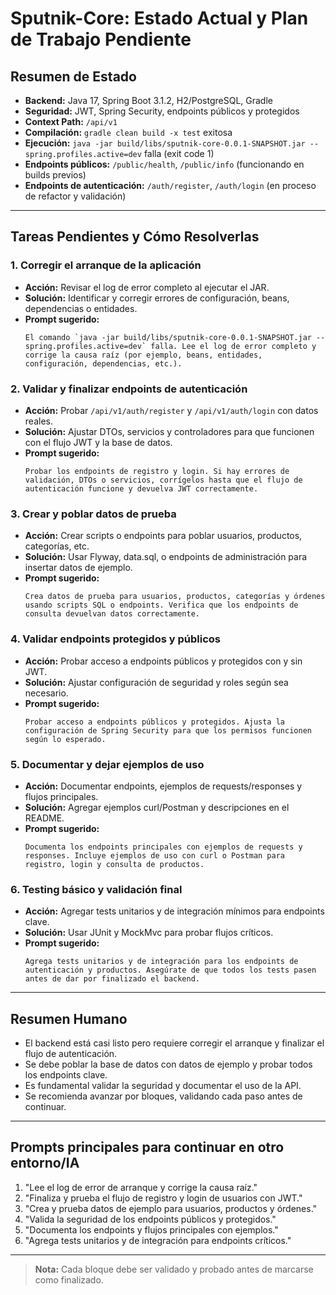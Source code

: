 # Sputnik-Core: Estado Actual y Plan de Trabajo Pendiente

## Resumen de Estado

- **Backend:** Java 17, Spring Boot 3.1.2, H2/PostgreSQL, Gradle
- **Seguridad:** JWT, Spring Security, endpoints públicos y protegidos
- **Context Path:** `/api/v1`
- **Compilación:** `gradle clean build -x test` exitosa
- **Ejecución:** `java -jar build/libs/sputnik-core-0.0.1-SNAPSHOT.jar --spring.profiles.active=dev` falla (exit code 1)
- **Endpoints públicos:** `/public/health`, `/public/info` (funcionando en builds previos)
- **Endpoints de autenticación:** `/auth/register`, `/auth/login` (en proceso de refactor y validación)

---

## Tareas Pendientes y Cómo Resolverlas

### 1. Corregir el arranque de la aplicación
- **Acción:** Revisar el log de error completo al ejecutar el JAR.
- **Solución:** Identificar y corregir errores de configuración, beans, dependencias o entidades.
- **Prompt sugerido:**
  ```
  El comando `java -jar build/libs/sputnik-core-0.0.1-SNAPSHOT.jar --spring.profiles.active=dev` falla. Lee el log de error completo y corrige la causa raíz (por ejemplo, beans, entidades, configuración, dependencias, etc.).
  ```

### 2. Validar y finalizar endpoints de autenticación
- **Acción:** Probar `/api/v1/auth/register` y `/api/v1/auth/login` con datos reales.
- **Solución:** Ajustar DTOs, servicios y controladores para que funcionen con el flujo JWT y la base de datos.
- **Prompt sugerido:**
  ```
  Probar los endpoints de registro y login. Si hay errores de validación, DTOs o servicios, corrígelos hasta que el flujo de autenticación funcione y devuelva JWT correctamente.
  ```

### 3. Crear y poblar datos de prueba
- **Acción:** Crear scripts o endpoints para poblar usuarios, productos, categorías, etc.
- **Solución:** Usar Flyway, data.sql, o endpoints de administración para insertar datos de ejemplo.
- **Prompt sugerido:**
  ```
  Crea datos de prueba para usuarios, productos, categorías y órdenes usando scripts SQL o endpoints. Verifica que los endpoints de consulta devuelvan datos correctamente.
  ```

### 4. Validar endpoints protegidos y públicos
- **Acción:** Probar acceso a endpoints públicos y protegidos con y sin JWT.
- **Solución:** Ajustar configuración de seguridad y roles según sea necesario.
- **Prompt sugerido:**
  ```
  Probar acceso a endpoints públicos y protegidos. Ajusta la configuración de Spring Security para que los permisos funcionen según lo esperado.
  ```

### 5. Documentar y dejar ejemplos de uso
- **Acción:** Documentar endpoints, ejemplos de requests/responses y flujos principales.
- **Solución:** Agregar ejemplos curl/Postman y descripciones en el README.
- **Prompt sugerido:**
  ```
  Documenta los endpoints principales con ejemplos de requests y responses. Incluye ejemplos de uso con curl o Postman para registro, login y consulta de productos.
  ```

### 6. Testing básico y validación final
- **Acción:** Agregar tests unitarios y de integración mínimos para endpoints clave.
- **Solución:** Usar JUnit y MockMvc para probar flujos críticos.
- **Prompt sugerido:**
  ```
  Agrega tests unitarios y de integración para los endpoints de autenticación y productos. Asegúrate de que todos los tests pasen antes de dar por finalizado el backend.
  ```

---

## Resumen Humano

- El backend está casi listo pero requiere corregir el arranque y finalizar el flujo de autenticación.
- Se debe poblar la base de datos con datos de ejemplo y probar todos los endpoints clave.
- Es fundamental validar la seguridad y documentar el uso de la API.
- Se recomienda avanzar por bloques, validando cada paso antes de continuar.

---

## Prompts principales para continuar en otro entorno/IA

1. "Lee el log de error de arranque y corrige la causa raíz."
2. "Finaliza y prueba el flujo de registro y login de usuarios con JWT."
3. "Crea y prueba datos de ejemplo para usuarios, productos y órdenes."
4. "Valida la seguridad de los endpoints públicos y protegidos."
5. "Documenta los endpoints y flujos principales con ejemplos."
6. "Agrega tests unitarios y de integración para endpoints críticos."

---

> **Nota:** Cada bloque debe ser validado y probado antes de marcarse como finalizado.
